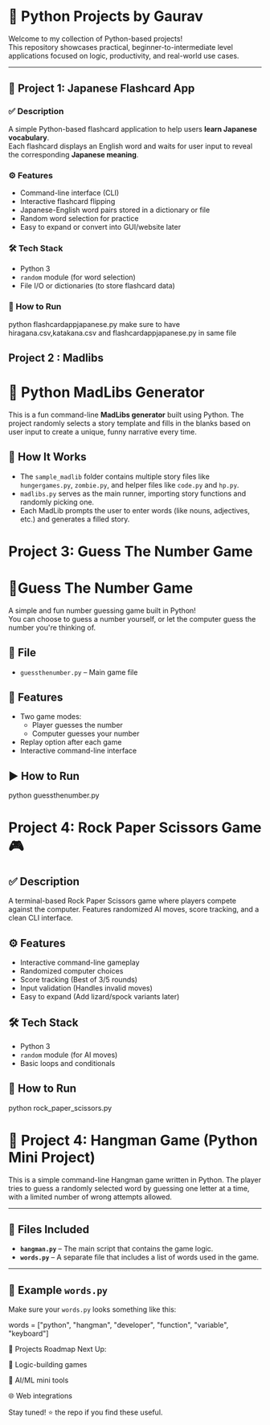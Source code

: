 # 🐍 Python Projects by Gaurav 
Welcome to my collection of Python-based projects!  
This repository showcases practical, beginner-to-intermediate level applications focused on logic, productivity, and real-world use cases.

---

## 📘 Project 1: Japanese Flashcard App

### ✅ Description
A simple Python-based flashcard application to help users **learn Japanese vocabulary**.  
Each flashcard displays an English word and waits for user input to reveal the corresponding **Japanese meaning**.

### ⚙️ Features
- Command-line interface (CLI)
- Interactive flashcard flipping
- Japanese-English word pairs stored in a dictionary or file
- Random word selection for practice
- Easy to expand or convert into GUI/website later

### 🛠️ Tech Stack
- Python 3
- `random` module (for word selection)
- File I/O or dictionaries (to store flashcard data)

### 🚀 How to Run

python flashcardappjapanese.py
make sure to have hiragana.csv,katakana.csv and flashcardappjapanese.py in same file


## Project 2 : Madlibs

# 📝 Python MadLibs Generator

This is a fun command-line **MadLibs generator** built using Python. The project randomly selects a story template and fills in the blanks based on user input to create a unique, funny narrative every time.

## 🔧 How It Works

- The `sample_madlib` folder contains multiple story files like `hungergames.py`, `zombie.py`, and helper files like `code.py` and `hp.py`.
- `madlibs.py` serves as the main runner, importing story functions and randomly picking one.
- Each MadLib prompts the user to enter words (like nouns, adjectives, etc.) and generates a filled story.

# Project 3: Guess The Number Game
# 🎯Guess The Number Game


A simple and fun number guessing game built in Python!  
You can choose to guess a number yourself, or let the computer guess the number you're thinking of.

## 📁 File

- `guessthenumber.py` – Main game file

## 🚀 Features

- Two game modes:
  - Player guesses the number
  - Computer guesses your number
- Replay option after each game
- Interactive command-line interface

## ▶️ How to Run
python guessthenumber.py


# Project 4: Rock Paper Scissors Game 🎮

## ✅ Description
A terminal-based Rock Paper Scissors game where players compete against the computer. Features randomized AI moves, score tracking, and a clean CLI interface.

## ⚙️ Features
- Interactive command-line gameplay
- Randomized computer choices
- Score tracking (Best of 3/5 rounds)
- Input validation (Handles invalid moves)
- Easy to expand (Add lizard/spock variants later)

## 🛠️ Tech Stack
- Python 3
- `random` module (for AI moves)
- Basic loops and conditionals

## 🚀 How to Run

python rock_paper_scissors.py



# 🚀 Project 4: Hangman Game (Python Mini Project)

This is a simple command-line Hangman game written in Python. The player tries to guess a randomly selected word by guessing one letter at a time, with a limited number of wrong attempts allowed.

---

## 📁 Files Included

- **`hangman.py`** – The main script that contains the game logic.
- **`words.py`** – A separate file that includes a list of words used in the game.

---

## 📄 Example `words.py`

Make sure your `words.py` looks something like this:


words = ["python", "hangman", "developer", "function", "variable", "keyboard"]


📌 Projects Roadmap
Next Up:

🧠 Logic-building games

🤖 AI/ML mini tools

🌐 Web integrations

Stay tuned! ⭐️ the repo if you find these useful.



